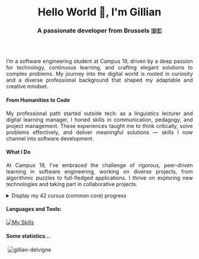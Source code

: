 <h1 align="center">Hello World 👋, I'm Gillian</h1>
<h3 align="center">A passionate developer from Brussels 🇧🇪</h3>

<br>
<br>


<p align="justify">I’m a software engineering student at Campus 19, driven by a deep passion for technology, continuous learning, and crafting elegant solutions to complex problems. My journey into the digital world is rooted in curiosity and a diverse professional background that shaped my adaptable and creative mindset.</p>

<h4>From Humanities to Code</h4>

<p align="justify">My professional path started outside tech: as a linguistics lecturer and digital learning manager, I honed skills in communication, pedagogy, and project management. These experiences taught me to think critically, solve problems effectively, and deliver meaningful solutions — skills I now channel into software development.</p>

<h4>What I Do</h4>

<p align="justify">At Campus 19, I’ve embraced the challenge of rigorous, peer-driven learning in software engineering, working on diverse projects, from algorithmic puzzles to full-fledged applications. I thrive on exploring new technologies and taking part in collaborative projects.</p>

<details>
<summary>Display my 42 cursus (common core) progress</summary>
<br>
🌱 I’m currently learning Python and SQL <br>
🔭 I’m currently working on post CC project


| Project        | Status              |
|----------------|---------------------|
| piscine        | :white_check_mark: |
| libft          | :white_check_mark: |
| ft_printf      | :white_check_mark: |
| get_next_line  | :white_check_mark: |
| born2beroot    | :white_check_mark: |
| exam rank 2    | :white_check_mark: |
| fdf            | :white_check_mark: |
| pipex          | :white_check_mark: |
| push_swap      | :white_check_mark: |
| philosophers   | :white_check_mark: |
| exam rank 3    | :white_check_mark: |
| minishell      | :white_check_mark: |
| exam rank 4    | :white_check_mark: |
| net_practice   | :white_check_mark: |
| cube_3d        | :white_check_mark: |
| CPP_00         | :white_check_mark: |
| CPP_01         | :white_check_mark: |
| CPP_02         | :white_check_mark: |
| CPP_03         | :white_check_mark: |
| CPP_04         | :white_check_mark: |
| CPP_05         | :white_check_mark: |
| CPP_06         | :white_check_mark: |
| CPP_07         | :white_check_mark: |
| CPP_08         | :white_check_mark: |
| CPP_09         | :white_check_mark: |
| webserv        | :white_check_mark: |
| inception      | :white_check_mark: |
| transcendance  | :white_check_mark: |

</details>

<h4 align="left">Languages and Tools:</h4>

[![My Skills](https://skillicons.dev/icons?i=c,cpp,html,css,tailwind,js,ts,react,threejs,nodejs,php,wordpress,vite,vercel,git,github,vscode,vim,ai,ps,xd)](https://skillicons.dev)

<h4>Some statistics...</h4>

<p>&nbsp;<img align="center" src="https://github-readme-stats-navy-nine-62.vercel.app/api?username=gillian-delvigne&show_icons=true&locale=en&theme=tokyonight&token=PAT_1" alt="gillian-delvigne" /></p>
